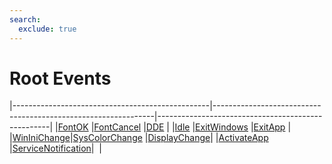 ```yaml
---
search:
  exclude: true
---
```


<h1 class="heading"><span class="name">Root Events</span></h1>

|-------------------------------------------------|---------------------------------------------------------------|---------------------------------------------------|
|[FontOK](../methodorevents/fontok.md)            |[FontCancel](../methodorevents/fontcancel.md)                  |[DDE](../methodorevents/dde.md)                    |
|[Idle](../methodorevents/idle.md)                |[ExitWindows](../methodorevents/exitwindows.md)                |[ExitApp](../methodorevents/exitapp.md)            |
|[WinIniChange](../methodorevents/wininichange.md)|[SysColorChange](../methodorevents/syscolorchange.md)          |[DisplayChange](../methodorevents/displaychange.md)|
|[ActivateApp](../methodorevents/activateapp.md)  |[ServiceNotification](../methodorevents/servicenotification.md)|&nbsp;                                             |
